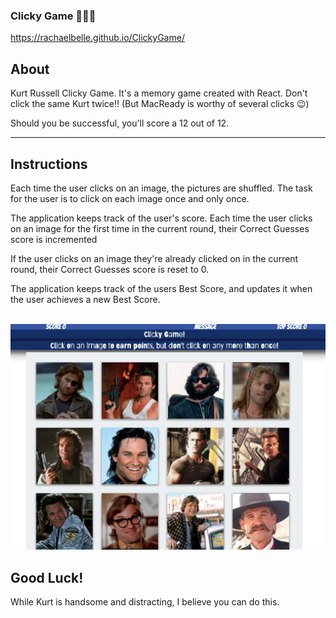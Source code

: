 ### Clicky Game 🥢🧐🚚

https://rachaelbelle.github.io/ClickyGame/


## About

Kurt Russell Clicky Game.  It's a memory game created with React.  Don't click the same Kurt twice!!  (But MacReady is worthy of several clicks 😉)

Should you be successful, you'll score a 12 out of 12.

---------------------------------------------------------------------------------------



## Instructions

Each time the user clicks on an image, the pictures are shuffled. The task for the user is to click on each image once and only once.

The application keeps track of the user's score. Each time the user clicks on an image for the first time in the current round, their Correct Guesses score is incremented

If the user clicks on an image they're already clicked on in the current round, their Correct Guesses score is reset to 0.

The application keeps track of the users Best Score, and updates it when the user achieves a new Best Score.

<br>

<kbd>
  <img src="public/images/ClickyGame.png" />
</kbd>


## Good Luck!

While Kurt is handsome and distracting, I believe you can do this.
